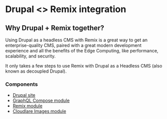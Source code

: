 # Drupal <> Remix integration

## Why Drupal + Remix together?
Using Drupal as a headless CMS with Remix is a great way to get an enterprise-quality CMS, paired with a great modern development experience and all the benefits of the Edge Computing, like performance, scalability, and security.

It only takes a few steps to use Remix with Drupal as a Headless CMS (also known as decoupled Drupal).

### Components

- [Drupal site](drupal/www)
- [GraphQL Compose module](https://www.drupal.org/project/graphql_compose)
- [Remix module](https://www.drupal.org/project/remix)
- [Cloudlare Images module](https://www.drupal.org/project/cloudflare_images)

